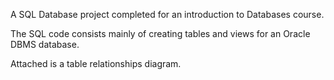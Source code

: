 A SQL Database project completed for an introduction to Databases course.

The SQL code consists mainly of creating tables and views for an Oracle DBMS database.

Attached is a table relationships diagram.
